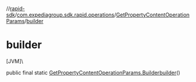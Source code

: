 //[rapid-sdk](../../../index.md)/[com.expediagroup.sdk.rapid.operations](../index.md)/[GetPropertyContentOperationParams](index.md)/[builder](builder.md)

# builder

[JVM]\

public final static [GetPropertyContentOperationParams.Builder](-builder/index.md)[builder](builder.md)()

